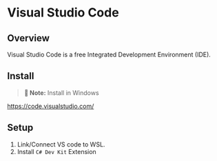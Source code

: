 # Visual Studio Code

## Overview

Visual Studio Code is a free Integrated Development Environment (IDE).

## Install

> **📝 Note:** Install in Windows

https://code.visualstudio.com/

## Setup

1. Link/Connect VS code to WSL.
2. Install `C# Dev Kit` Extension